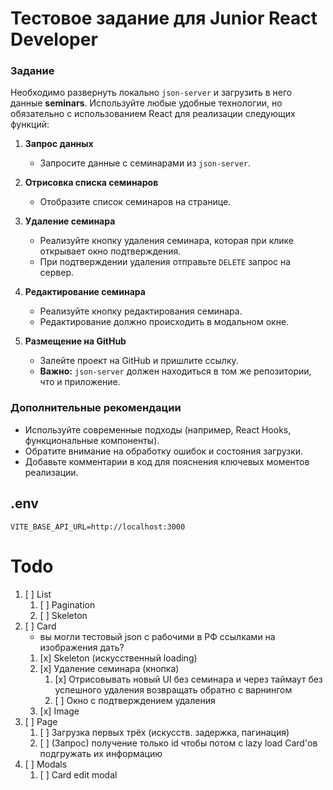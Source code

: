 # Тестовое задание для Junior React Developer

### Задание

Необходимо развернуть локально `json-server` и загрузить в него данные **seminars**. Используйте любые удобные технологии, но обязательно с использованием React для реализации следующих функций:

1. **Запрос данных**

   - Запросите данные с семинарами из `json-server`.

2. **Отрисовка списка семинаров**

   - Отобразите список семинаров на странице.

3. **Удаление семинара**

   - Реализуйте кнопку удаления семинара, которая при клике открывает окно подтверждения.
   - При подтверждении удаления отправьте `DELETE` запрос на сервер.

4. **Редактирование семинара**

   - Реализуйте кнопку редактирования семинара.
   - Редактирование должно происходить в модальном окне.

5. **Размещение на GitHub**
   - Залейте проект на GitHub и пришлите ссылку.
   - **Важно:** `json-server` должен находиться в том же репозитории, что и приложение.

### Дополнительные рекомендации

- Используйте современные подходы (например, React Hooks, функциональные компоненты).
- Обратите внимание на обработку ошибок и состояния загрузки.
- Добавьте комментарии в код для пояснения ключевых моментов реализации.

## .env

```.env
VITE_BASE_API_URL=http://localhost:3000
```

# Todo

1. [ ] List
   1. [ ] Pagination
   2. [ ] Skeleton
2. [ ] Card
   - вы могли тестовый json с рабочими в РФ ссылками на изображения дать?
   1. [x] Skeleton (искусственный loading)
   2. [x] Удаление семинара (кнопка)
      1. [x] Отрисовывать новый UI без семинара и через таймаут без успешного удаления возвращать обратно с варнингом
      2. [ ] Окно с подтверждением удаления
   3. [x] Image
3. [ ] Page
   1. [ ] Загрузка первых трёх (искусств. задержка, пагинация)
   2. [ ] (Запрос) получение только id чтобы потом с lazy load Card'ов подгружать их информацию
4. [ ] Modals
   1. [ ] Card edit modal
